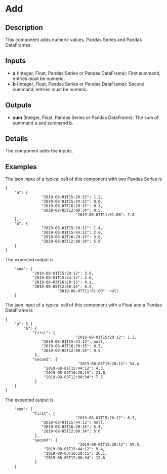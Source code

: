 # Add

## Description
This component adds numeric values, Pandas Series and Pandas DataFrames.

## Inputs
* **a** (Integer, Float, Pandas Series or Pandas DataFrame): First summand, entries must be numeric.
* **b** (Integer, Float, Pandas Series or Pandas DataFrame): Second summand, entries must be numeric.

## Outputs
* **sum** (Integer, Float, Pandas Series or Pandas DataFrame): The sum of summand a and summand b. 

## Details
The component adds the inputs. 

## Examples
The json input of a typical call of this component with two Pandas Series is
```
{
	"a": {
				"2019-08-01T15:20:12": 1.2,
				"2019-08-01T15:44:12": 0.0,
				"2019-08-03T16:20:15": 0.3,
				"2019-08-05T12:00:34": 0.5,
                               "2019-08-07T11:01:00": 7.8
	},
	"b": {
				"2019-08-01T15:20:12": 1.4,
				"2019-08-01T15:44:12": 2.6,
				"2019-08-03T16:20:15": 3.8,
				"2019-08-05T12:00:34": 5.0    
	}
}
```
The expected output is
```
	"sum": {
			"2019-08-01T15:20:12": 3.6,
			"2019-08-01T15:44:12": 2.6,
			"2019-08-03T16:20:15": 4.1,
			"2019-08-05T12:00:34": 5.5,
                       "2019-08-07T11:01:00": null  
	}
```

The json input of a typical call of this component with a Float and a Pandas DataFrame is
```
{
	"a": 5.1
        "b": {
			"first": {
                               "2019-08-01T15:20:12": 1.2,
				"2019-08-01T15:44:12": null,
				"2019-08-03T16:20:15": 0.3,
				"2019-08-05T12:00:34": 0.5
             },
            "second": {
                                "2019-08-01T15:20:12": 54.4,
				 "2019-08-01T15:44:12": 4.3,
				 "2019-08-03T16:20:15": 21.0,
				 "2019-08-05T12:00:34": 7.5
             }
	}
}
```
The expected output is
```
	"sum": {
			"first": {
                               "2019-08-01T15:20:12": 6.3,
				"2019-08-01T15:44:12": null,
				"2019-08-03T16:20:15": 5.4,
				"2019-08-05T12:00:34": 5.6
             },
            "second": {
                                "2019-08-01T15:20:12": 59.5,
				 "2019-08-01T15:44:12": 9.4,
				 "2019-08-03T16:20:15": 26.1,
				 "2019-08-05T12:00:34": 12.6
             }
	}
```
